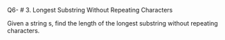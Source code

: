 Q6- # 3. Longest Substring Without Repeating Characters


Given a string s, find the length of the longest substring without repeating characters.
